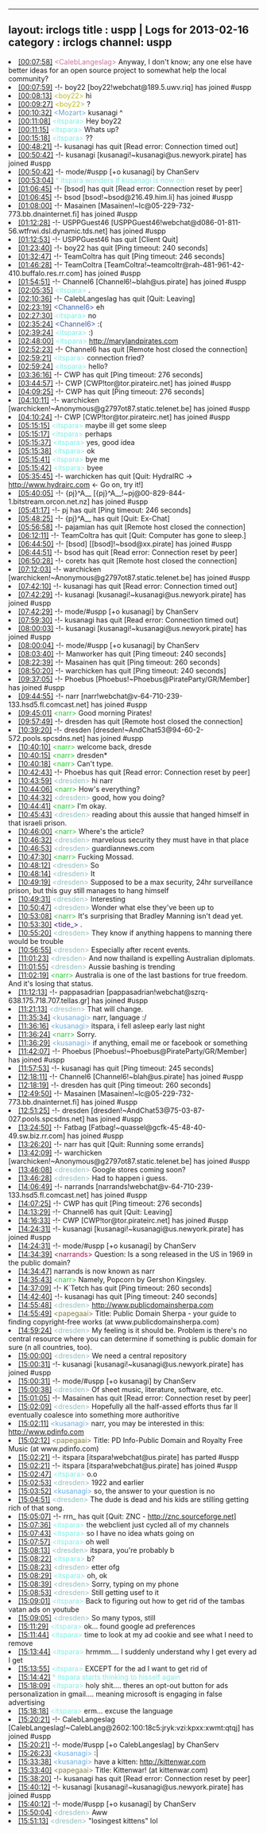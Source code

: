 
---
layout: irclogs
title : uspp | Logs for 2013-02-16
category : irclogs
channel: uspp
---
<li class="logitem"><a href="#00:07:58" name="00:07:58" class="time">[00:07:58]</a> <span class="person" style="color:#cc749c">&lt;CalebLangeslag&gt;</span> Anyway, I don't know; any one else have better ideas for an open source project to somewhat help the local community? </li>
<li class="logitem"><a href="#00:07:59" name="00:07:59" class="time">[00:07:59]</a> -!- <span class="join">boy22</span> [boy22!webchat@189.5.uwv.riq] has joined #uspp </li>
<li class="logitem"><a href="#00:08:13" name="00:08:13" class="time">[00:08:13]</a> <span class="person" style="color:#bdbc1a">&lt;boy22&gt;</span> hi </li>
<li class="logitem"><a href="#00:09:27" name="00:09:27" class="time">[00:09:27]</a> <span class="person" style="color:#bdbc1a">&lt;boy22&gt;</span> ? </li>
<li class="logitem"><a href="#00:10:32" name="00:10:32" class="time">[00:10:32]</a> <span class="person" style="color:#67a9cd">&lt;Mozart&gt;</span> kusanagi ^ </li>
<li class="logitem"><a href="#00:11:08" name="00:11:08" class="time">[00:11:08]</a> <span class="person" style="color:#7deee6">&lt;itspara&gt;</span> Hey boy22  </li>
<li class="logitem"><a href="#00:11:15" name="00:11:15" class="time">[00:11:15]</a> <span class="person" style="color:#7deee6">&lt;itspara&gt;</span> Whats up? </li>
<li class="logitem"><a href="#00:15:18" name="00:15:18" class="time">[00:15:18]</a> <span class="person" style="color:#7deee6">&lt;itspara&gt;</span> ?? </li>
<li class="logitem"><a href="#00:48:21" name="00:48:21" class="time">[00:48:21]</a> -!- <span class="quit">kusanagi</span> has quit [Read error: Connection timed out] </li>
<li class="logitem"><a href="#00:50:42" name="00:50:42" class="time">[00:50:42]</a> -!- <span class="join">kusanagi</span> [kusanagi!~kusanagi@us.newyork.pirate] has joined #uspp </li>
<li class="logitem"><a href="#00:50:42" name="00:50:42" class="time">[00:50:42]</a> -!- mode/<span class="mode">#uspp</span> [+o kusanagi] by ChanServ </li>
<li class="logitem"><a href="#00:53:04" name="00:53:04" class="time">[00:53:04]</a> <span class="person" style="color:#7deee6">* itspara wonders if kusanagi is now on</span> </li>
<li class="logitem"><a href="#01:06:45" name="01:06:45" class="time">[01:06:45]</a> -!- <span class="quit">[bsod]</span> has quit [Read error: Connection reset by peer] </li>
<li class="logitem"><a href="#01:06:45" name="01:06:45" class="time">[01:06:45]</a> -!- <span class="join">bsod</span> [bsod!~bsod@216.49.him.li] has joined #uspp </li>
<li class="logitem"><a href="#01:08:00" name="01:08:00" class="time">[01:08:00]</a> -!- <span class="join">Masainen</span> [Masainen!~lc@05-229-732-773.bb.dnainternet.fi] has joined #uspp </li>
<li class="logitem"><a href="#01:12:28" name="01:12:28" class="time">[01:12:28]</a> -!- <span class="join">USPPGuest46</span> [USPPGuest46!webchat@d086-01-811-56.wtfrwi.dsl.dynamic.tds.net] has joined #uspp </li>
<li class="logitem"><a href="#01:12:53" name="01:12:53" class="time">[01:12:53]</a> -!- <span class="quit">USPPGuest46</span> has quit [Client Quit] </li>
<li class="logitem"><a href="#01:23:40" name="01:23:40" class="time">[01:23:40]</a> -!- <span class="quit">boy22</span> has quit [Ping timeout: 240 seconds] </li>
<li class="logitem"><a href="#01:32:47" name="01:32:47" class="time">[01:32:47]</a> -!- <span class="quit">TeamColtra</span> has quit [Ping timeout: 246 seconds] </li>
<li class="logitem"><a href="#01:46:28" name="01:46:28" class="time">[01:46:28]</a> -!- <span class="join">TeamColtra</span> [TeamColtra!~teamcoltr@rah-481-961-42-410.buffalo.res.rr.com] has joined #uspp </li>
<li class="logitem"><a href="#01:54:51" name="01:54:51" class="time">[01:54:51]</a> -!- <span class="join">Channel6</span> [Channel6!~blah@us.pirate] has joined #uspp </li>
<li class="logitem"><a href="#02:05:35" name="02:05:35" class="time">[02:05:35]</a> <span class="person" style="color:#7deee6">&lt;itspara&gt;</span> . </li>
<li class="logitem"><a href="#02:10:36" name="02:10:36" class="time">[02:10:36]</a> -!- <span class="quit">CalebLangeslag</span> has quit [Quit: Leaving] </li>
<li class="logitem"><a href="#02:23:19" name="02:23:19" class="time">[02:23:19]</a> <span class="person" style="color:#3d5ba0">&lt;Channel6&gt;</span> eh </li>
<li class="logitem"><a href="#02:27:30" name="02:27:30" class="time">[02:27:30]</a> <span class="person" style="color:#7deee6">&lt;itspara&gt;</span> no </li>
<li class="logitem"><a href="#02:35:24" name="02:35:24" class="time">[02:35:24]</a> <span class="person" style="color:#3d5ba0">&lt;Channel6&gt;</span> :( </li>
<li class="logitem"><a href="#02:39:24" name="02:39:24" class="time">[02:39:24]</a> <span class="person" style="color:#7deee6">&lt;itspara&gt;</span> :) </li>
<li class="logitem"><a href="#02:48:00" name="02:48:00" class="time">[02:48:00]</a> <span class="person" style="color:#7deee6">&lt;itspara&gt;</span> <a href="http://marylandpirates.com/archives/449" target="_blank">http://marylandpirates.com</a> </li>
<li class="logitem"><a href="#02:52:23" name="02:52:23" class="time">[02:52:23]</a> -!- <span class="quit">Channel6</span> has quit [Remote host closed the connection] </li>
<li class="logitem"><a href="#02:59:21" name="02:59:21" class="time">[02:59:21]</a> <span class="person" style="color:#7deee6">&lt;itspara&gt;</span> connection fried? </li>
<li class="logitem"><a href="#02:59:24" name="02:59:24" class="time">[02:59:24]</a> <span class="person" style="color:#7deee6">&lt;itspara&gt;</span> hello? </li>
<li class="logitem"><a href="#03:36:16" name="03:36:16" class="time">[03:36:16]</a> -!- <span class="quit">CWP</span> has quit [Ping timeout: 276 seconds] </li>
<li class="logitem"><a href="#03:44:57" name="03:44:57" class="time">[03:44:57]</a> -!- <span class="join">CWP</span> [CWP!tor@tor.pirateirc.net] has joined #uspp </li>
<li class="logitem"><a href="#04:09:25" name="04:09:25" class="time">[04:09:25]</a> -!- <span class="quit">CWP</span> has quit [Ping timeout: 276 seconds] </li>
<li class="logitem"><a href="#04:10:11" name="04:10:11" class="time">[04:10:11]</a> -!- <span class="join">warchicken</span> [warchicken!~Anonymous@g2797ot87.static.telenet.be] has joined #uspp </li>
<li class="logitem"><a href="#04:10:24" name="04:10:24" class="time">[04:10:24]</a> -!- <span class="join">CWP</span> [CWP!tor@tor.pirateirc.net] has joined #uspp </li>
<li class="logitem"><a href="#05:15:15" name="05:15:15" class="time">[05:15:15]</a> <span class="person" style="color:#7deee6">&lt;itspara&gt;</span> maybe ill get some sleep </li>
<li class="logitem"><a href="#05:15:17" name="05:15:17" class="time">[05:15:17]</a> <span class="person" style="color:#7deee6">&lt;itspara&gt;</span> perhaps </li>
<li class="logitem"><a href="#05:15:37" name="05:15:37" class="time">[05:15:37]</a> <span class="person" style="color:#7deee6">&lt;itspara&gt;</span> yes, good idea </li>
<li class="logitem"><a href="#05:15:38" name="05:15:38" class="time">[05:15:38]</a> <span class="person" style="color:#7deee6">&lt;itspara&gt;</span> ok </li>
<li class="logitem"><a href="#05:15:41" name="05:15:41" class="time">[05:15:41]</a> <span class="person" style="color:#7deee6">&lt;itspara&gt;</span> bye me </li>
<li class="logitem"><a href="#05:15:42" name="05:15:42" class="time">[05:15:42]</a> <span class="person" style="color:#7deee6">&lt;itspara&gt;</span> byee </li>
<li class="logitem"><a href="#05:35:45" name="05:35:45" class="time">[05:35:45]</a> -!- <span class="quit">warchicken</span> has quit [Quit:  HydraIRC -&gt; <a href="http://www.hydrairc.com" target="_blank">http://www.hydrairc.com</a> &lt;- Go on, try it!] </li>
<li class="logitem"><a href="#05:40:05" name="05:40:05" class="time">[05:40:05]</a> -!- <span class="join">{pj}^A__</span> [{pj}^A__!~pj@00-829-844-1.bitstream.orcon.net.nz] has joined #uspp </li>
<li class="logitem"><a href="#05:41:17" name="05:41:17" class="time">[05:41:17]</a> -!- <span class="quit">pj</span> has quit [Ping timeout: 246 seconds] </li>
<li class="logitem"><a href="#05:48:25" name="05:48:25" class="time">[05:48:25]</a> -!- <span class="quit">{pj}^A__</span> has quit [Quit: Ex-Chat] </li>
<li class="logitem"><a href="#05:56:58" name="05:56:58" class="time">[05:56:58]</a> -!- <span class="quit">pajamian</span> has quit [Remote host closed the connection] </li>
<li class="logitem"><a href="#06:12:11" name="06:12:11" class="time">[06:12:11]</a> -!- <span class="quit">TeamColtra</span> has quit [Quit: Computer has gone to sleep.] </li>
<li class="logitem"><a href="#06:44:50" name="06:44:50" class="time">[06:44:50]</a> -!- <span class="join">[bsod]</span> [[bsod]!~bsod@xx.pirate] has joined #uspp </li>
<li class="logitem"><a href="#06:44:51" name="06:44:51" class="time">[06:44:51]</a> -!- <span class="quit">bsod</span> has quit [Read error: Connection reset by peer] </li>
<li class="logitem"><a href="#06:50:28" name="06:50:28" class="time">[06:50:28]</a> -!- <span class="quit">coretx</span> has quit [Remote host closed the connection] </li>
<li class="logitem"><a href="#07:12:03" name="07:12:03" class="time">[07:12:03]</a> -!- <span class="join">warchicken</span> [warchicken!~Anonymous@g2797ot87.static.telenet.be] has joined #uspp </li>
<li class="logitem"><a href="#07:42:10" name="07:42:10" class="time">[07:42:10]</a> -!- <span class="quit">kusanagi</span> has quit [Read error: Connection timed out] </li>
<li class="logitem"><a href="#07:42:29" name="07:42:29" class="time">[07:42:29]</a> -!- <span class="join">kusanagi</span> [kusanagi!~kusanagi@us.newyork.pirate] has joined #uspp </li>
<li class="logitem"><a href="#07:42:29" name="07:42:29" class="time">[07:42:29]</a> -!- mode/<span class="mode">#uspp</span> [+o kusanagi] by ChanServ </li>
<li class="logitem"><a href="#07:59:30" name="07:59:30" class="time">[07:59:30]</a> -!- <span class="quit">kusanagi</span> has quit [Read error: Connection timed out] </li>
<li class="logitem"><a href="#08:00:03" name="08:00:03" class="time">[08:00:03]</a> -!- <span class="join">kusanagi</span> [kusanagi!~kusanagi@us.newyork.pirate] has joined #uspp </li>
<li class="logitem"><a href="#08:00:04" name="08:00:04" class="time">[08:00:04]</a> -!- mode/<span class="mode">#uspp</span> [+o kusanagi] by ChanServ </li>
<li class="logitem"><a href="#08:03:40" name="08:03:40" class="time">[08:03:40]</a> -!- <span class="quit">Manworker</span> has quit [Ping timeout: 240 seconds] </li>
<li class="logitem"><a href="#08:22:39" name="08:22:39" class="time">[08:22:39]</a> -!- <span class="quit">Masainen</span> has quit [Ping timeout: 260 seconds] </li>
<li class="logitem"><a href="#08:50:20" name="08:50:20" class="time">[08:50:20]</a> -!- <span class="quit">warchicken</span> has quit [Ping timeout: 240 seconds] </li>
<li class="logitem"><a href="#09:37:05" name="09:37:05" class="time">[09:37:05]</a> -!- <span class="join">Phoebus</span> [Phoebus!~Phoebus@PirateParty/GR/Member] has joined #uspp </li>
<li class="logitem"><a href="#09:44:55" name="09:44:55" class="time">[09:44:55]</a> -!- <span class="join">narr</span> [narr!webchat@v-64-710-239-133.hsd5.fl.comcast.net] has joined #uspp </li>
<li class="logitem"><a href="#09:45:01" name="09:45:01" class="time">[09:45:01]</a> <span class="person" style="color:#23cb2e">&lt;narr&gt;</span> Good morning Pirates! </li>
<li class="logitem"><a href="#09:57:49" name="09:57:49" class="time">[09:57:49]</a> -!- <span class="quit">dresden</span> has quit [Remote host closed the connection] </li>
<li class="logitem"><a href="#10:39:20" name="10:39:20" class="time">[10:39:20]</a> -!- <span class="join">dresden</span> [dresden!~AndChat53@94-60-2-572.pools.spcsdns.net] has joined #uspp </li>
<li class="logitem"><a href="#10:40:10" name="10:40:10" class="time">[10:40:10]</a> <span class="person" style="color:#23cb2e">&lt;narr&gt;</span> welcome back, dresde </li>
<li class="logitem"><a href="#10:40:15" name="10:40:15" class="time">[10:40:15]</a> <span class="person" style="color:#23cb2e">&lt;narr&gt;</span> dresden* </li>
<li class="logitem"><a href="#10:40:18" name="10:40:18" class="time">[10:40:18]</a> <span class="person" style="color:#23cb2e">&lt;narr&gt;</span> Can't type. </li>
<li class="logitem"><a href="#10:42:43" name="10:42:43" class="time">[10:42:43]</a> -!- <span class="quit">Phoebus</span> has quit [Read error: Connection reset by peer] </li>
<li class="logitem"><a href="#10:43:59" name="10:43:59" class="time">[10:43:59]</a> <span class="person" style="color:#90bebd">&lt;dresden&gt;</span> hi narr </li>
<li class="logitem"><a href="#10:44:06" name="10:44:06" class="time">[10:44:06]</a> <span class="person" style="color:#23cb2e">&lt;narr&gt;</span> How's everything? </li>
<li class="logitem"><a href="#10:44:32" name="10:44:32" class="time">[10:44:32]</a> <span class="person" style="color:#90bebd">&lt;dresden&gt;</span> good, how you doing? </li>
<li class="logitem"><a href="#10:44:41" name="10:44:41" class="time">[10:44:41]</a> <span class="person" style="color:#23cb2e">&lt;narr&gt;</span> I'm okay. </li>
<li class="logitem"><a href="#10:45:43" name="10:45:43" class="time">[10:45:43]</a> <span class="person" style="color:#90bebd">&lt;dresden&gt;</span> reading about this aussie that hanged himself in that israeli prison.  </li>
<li class="logitem"><a href="#10:46:00" name="10:46:00" class="time">[10:46:00]</a> <span class="person" style="color:#23cb2e">&lt;narr&gt;</span> Where's the article? </li>
<li class="logitem"><a href="#10:46:32" name="10:46:32" class="time">[10:46:32]</a> <span class="person" style="color:#90bebd">&lt;dresden&gt;</span> marvelous security they must have in that place </li>
<li class="logitem"><a href="#10:46:53" name="10:46:53" class="time">[10:46:53]</a> <span class="person" style="color:#90bebd">&lt;dresden&gt;</span> guardiannews.com </li>
<li class="logitem"><a href="#10:47:30" name="10:47:30" class="time">[10:47:30]</a> <span class="person" style="color:#23cb2e">&lt;narr&gt;</span> Fucking Mossad. </li>
<li class="logitem"><a href="#10:48:12" name="10:48:12" class="time">[10:48:12]</a> <span class="person" style="color:#90bebd">&lt;dresden&gt;</span> So </li>
<li class="logitem"><a href="#10:48:14" name="10:48:14" class="time">[10:48:14]</a> <span class="person" style="color:#90bebd">&lt;dresden&gt;</span> It </li>
<li class="logitem"><a href="#10:49:19" name="10:49:19" class="time">[10:49:19]</a> <span class="person" style="color:#90bebd">&lt;dresden&gt;</span> Supposed to be a max security, 24hr surveillance prison, but this guy still manages to hang himself </li>
<li class="logitem"><a href="#10:49:31" name="10:49:31" class="time">[10:49:31]</a> <span class="person" style="color:#90bebd">&lt;dresden&gt;</span> Interesting </li>
<li class="logitem"><a href="#10:50:47" name="10:50:47" class="time">[10:50:47]</a> <span class="person" style="color:#90bebd">&lt;dresden&gt;</span> Wonder what else they've been up to </li>
<li class="logitem"><a href="#10:53:08" name="10:53:08" class="time">[10:53:08]</a> <span class="person" style="color:#23cb2e">&lt;narr&gt;</span> It's surprising that Bradley Manning isn't dead yet. </li>
<li class="logitem"><a href="#10:53:30" name="10:53:30" class="time">[10:53:30]</a> <span class="person" style="color:#42078b">&lt;tide_&gt;</span> . </li>
<li class="logitem"><a href="#10:55:20" name="10:55:20" class="time">[10:55:20]</a> <span class="person" style="color:#90bebd">&lt;dresden&gt;</span> They know if anything happens to manning there would be trouble </li>
<li class="logitem"><a href="#10:56:55" name="10:56:55" class="time">[10:56:55]</a> <span class="person" style="color:#90bebd">&lt;dresden&gt;</span> Especially after recent events. </li>
<li class="logitem"><a href="#11:01:23" name="11:01:23" class="time">[11:01:23]</a> <span class="person" style="color:#90bebd">&lt;dresden&gt;</span> And now thailand is expelling Australian diplomats. </li>
<li class="logitem"><a href="#11:01:55" name="11:01:55" class="time">[11:01:55]</a> <span class="person" style="color:#90bebd">&lt;dresden&gt;</span> Aussie bashing is trending </li>
<li class="logitem"><a href="#11:02:19" name="11:02:19" class="time">[11:02:19]</a> <span class="person" style="color:#23cb2e">&lt;narr&gt;</span> Australia is one of the last bastions for true freedom. And it's losing that status. </li>
<li class="logitem"><a href="#11:12:13" name="11:12:13" class="time">[11:12:13]</a> -!- <span class="join">pappasadrian</span> [pappasadrian!webchat@szrq-638.175.718.707.tellas.gr] has joined #uspp </li>
<li class="logitem"><a href="#11:21:13" name="11:21:13" class="time">[11:21:13]</a> <span class="person" style="color:#90bebd">&lt;dresden&gt;</span> That will change. </li>
<li class="logitem"><a href="#11:35:34" name="11:35:34" class="time">[11:35:34]</a> <span class="person" style="color:#6aace3">&lt;kusanagi&gt;</span> narr, language :/ </li>
<li class="logitem"><a href="#11:36:16" name="11:36:16" class="time">[11:36:16]</a> <span class="person" style="color:#6aace3">&lt;kusanagi&gt;</span> itspara, i fell asleep early last night </li>
<li class="logitem"><a href="#11:36:24" name="11:36:24" class="time">[11:36:24]</a> <span class="person" style="color:#23cb2e">&lt;narr&gt;</span> Sorry. </li>
<li class="logitem"><a href="#11:36:29" name="11:36:29" class="time">[11:36:29]</a> <span class="person" style="color:#6aace3">&lt;kusanagi&gt;</span> if anything, email me or facebook or something </li>
<li class="logitem"><a href="#11:42:07" name="11:42:07" class="time">[11:42:07]</a> -!- <span class="join">Phoebus</span> [Phoebus!~Phoebus@PirateParty/GR/Member] has joined #uspp </li>
<li class="logitem"><a href="#11:57:53" name="11:57:53" class="time">[11:57:53]</a> -!- <span class="quit">kusanagi</span> has quit [Ping timeout: 245 seconds] </li>
<li class="logitem"><a href="#12:18:11" name="12:18:11" class="time">[12:18:11]</a> -!- <span class="join">Channel6</span> [Channel6!~blah@us.pirate] has joined #uspp </li>
<li class="logitem"><a href="#12:18:19" name="12:18:19" class="time">[12:18:19]</a> -!- <span class="quit">dresden</span> has quit [Ping timeout: 260 seconds] </li>
<li class="logitem"><a href="#12:49:50" name="12:49:50" class="time">[12:49:50]</a> -!- <span class="join">Masainen</span> [Masainen!~lc@05-229-732-773.bb.dnainternet.fi] has joined #uspp </li>
<li class="logitem"><a href="#12:51:25" name="12:51:25" class="time">[12:51:25]</a> -!- <span class="join">dresden</span> [dresden!~AndChat53@75-03-87-027.pools.spcsdns.net] has joined #uspp </li>
<li class="logitem"><a href="#13:24:50" name="13:24:50" class="time">[13:24:50]</a> -!- <span class="join">Fatbag</span> [Fatbag!~quassel@gcfk-45-48-40-49.sw.biz.rr.com] has joined #uspp </li>
<li class="logitem"><a href="#13:26:20" name="13:26:20" class="time">[13:26:20]</a> -!- <span class="quit">narr</span> has quit [Quit: Running some errands] </li>
<li class="logitem"><a href="#13:42:09" name="13:42:09" class="time">[13:42:09]</a> -!- <span class="join">warchicken</span> [warchicken!~Anonymous@g2797ot87.static.telenet.be] has joined #uspp </li>
<li class="logitem"><a href="#13:46:08" name="13:46:08" class="time">[13:46:08]</a> <span class="person" style="color:#90bebd">&lt;dresden&gt;</span> Google stores coming soon? </li>
<li class="logitem"><a href="#13:46:28" name="13:46:28" class="time">[13:46:28]</a> <span class="person" style="color:#90bebd">&lt;dresden&gt;</span> Had to happen i guess. </li>
<li class="logitem"><a href="#14:06:49" name="14:06:49" class="time">[14:06:49]</a> -!- <span class="join">narrands</span> [narrands!webchat@v-64-710-239-133.hsd5.fl.comcast.net] has joined #uspp </li>
<li class="logitem"><a href="#14:07:25" name="14:07:25" class="time">[14:07:25]</a> -!- <span class="quit">CWP</span> has quit [Ping timeout: 276 seconds] </li>
<li class="logitem"><a href="#14:13:29" name="14:13:29" class="time">[14:13:29]</a> -!- <span class="quit">Channel6</span> has quit [Quit: Leaving] </li>
<li class="logitem"><a href="#14:16:33" name="14:16:33" class="time">[14:16:33]</a> -!- <span class="join">CWP</span> [CWP!tor@tor.pirateirc.net] has joined #uspp </li>
<li class="logitem"><a href="#14:24:31" name="14:24:31" class="time">[14:24:31]</a> -!- <span class="join">kusanagi</span> [kusanagi!~kusanagi@us.newyork.pirate] has joined #uspp </li>
<li class="logitem"><a href="#14:24:31" name="14:24:31" class="time">[14:24:31]</a> -!- mode/<span class="mode">#uspp</span> [+o kusanagi] by ChanServ </li>
<li class="logitem"><a href="#14:34:39" name="14:34:39" class="time">[14:34:39]</a> <span class="person" style="color:#a61156">&lt;narrands&gt;</span> Question: Is a song released in the US in 1969 in the public domain? </li>
<li class="logitem"><a href="#14:34:47" name="14:34:47" class="time">[14:34:47]</a> <span class="nick">narrands</span> is now known as <span class="nick">narr</span> </li>
<li class="logitem"><a href="#14:35:43" name="14:35:43" class="time">[14:35:43]</a> <span class="person" style="color:#23cb2e">&lt;narr&gt;</span> Namely, Popcorn by Gershon Kingsley. </li>
<li class="logitem"><a href="#14:37:09" name="14:37:09" class="time">[14:37:09]</a> -!- <span class="quit">K`Tetch</span> has quit [Ping timeout: 260 seconds] </li>
<li class="logitem"><a href="#14:42:40" name="14:42:40" class="time">[14:42:40]</a> -!- <span class="quit">kusanagi</span> has quit [Ping timeout: 240 seconds] </li>
<li class="logitem"><a href="#14:55:48" name="14:55:48" class="time">[14:55:48]</a> <span class="person" style="color:#90bebd">&lt;dresden&gt;</span> <a href="http://www.publicdomainsherpa.com/" target="_blank">http://www.publicdomainsherpa.com</a> </li>
<li class="logitem"><a href="#14:55:49" name="14:55:49" class="time">[14:55:49]</a> <span class="person" style="color:#817e41">&lt;papegaai&gt;</span> Title: Public Domain Sherpa - your guide to finding copyright-free works (at www.publicdomainsherpa.com) </li>
<li class="logitem"><a href="#14:59:24" name="14:59:24" class="time">[14:59:24]</a> <span class="person" style="color:#90bebd">&lt;dresden&gt;</span> My feeling is it should be. Problem is there's no central resource where you can determine if something is public domain for sure (n all countries, too). </li>
<li class="logitem"><a href="#15:00:00" name="15:00:00" class="time">[15:00:00]</a> <span class="person" style="color:#90bebd">&lt;dresden&gt;</span> We need a central repository </li>
<li class="logitem"><a href="#15:00:31" name="15:00:31" class="time">[15:00:31]</a> -!- <span class="join">kusanagi</span> [kusanagi!~kusanagi@us.newyork.pirate] has joined #uspp </li>
<li class="logitem"><a href="#15:00:31" name="15:00:31" class="time">[15:00:31]</a> -!- mode/<span class="mode">#uspp</span> [+o kusanagi] by ChanServ </li>
<li class="logitem"><a href="#15:00:38" name="15:00:38" class="time">[15:00:38]</a> <span class="person" style="color:#90bebd">&lt;dresden&gt;</span> Of sheet music, literature, software, etc. </li>
<li class="logitem"><a href="#15:01:05" name="15:01:05" class="time">[15:01:05]</a> -!- <span class="quit">Masainen</span> has quit [Read error: Connection reset by peer] </li>
<li class="logitem"><a href="#15:02:09" name="15:02:09" class="time">[15:02:09]</a> <span class="person" style="color:#90bebd">&lt;dresden&gt;</span> Hopefully all the half-assed efforts thus far ll eventually coalesce into something more authoritive </li>
<li class="logitem"><a href="#15:02:11" name="15:02:11" class="time">[15:02:11]</a> <span class="person" style="color:#6aace3">&lt;kusanagi&gt;</span> narr, you may be interested in this: <a href="http://www.pdinfo.com/" target="_blank">http://www.pdinfo.com</a> </li>
<li class="logitem"><a href="#15:02:12" name="15:02:12" class="time">[15:02:12]</a> <span class="person" style="color:#817e41">&lt;papegaai&gt;</span> Title: PD Info-Public Domain and Royalty Free Music (at www.pdinfo.com) </li>
<li class="logitem"><a href="#15:02:21" name="15:02:21" class="time">[15:02:21]</a> -!- <span class="part">itspara</span> [itspara!webchat@us.pirate] has parted #uspp </li>
<li class="logitem"><a href="#15:02:21" name="15:02:21" class="time">[15:02:21]</a> -!- <span class="join">itspara</span> [itspara!webchat@us.pirate] has joined #uspp </li>
<li class="logitem"><a href="#15:02:47" name="15:02:47" class="time">[15:02:47]</a> <span class="person" style="color:#7deee6">&lt;itspara&gt;</span> o.o </li>
<li class="logitem"><a href="#15:02:53" name="15:02:53" class="time">[15:02:53]</a> <span class="person" style="color:#90bebd">&lt;dresden&gt;</span> 1922 and earlier  </li>
<li class="logitem"><a href="#15:03:52" name="15:03:52" class="time">[15:03:52]</a> <span class="person" style="color:#6aace3">&lt;kusanagi&gt;</span> so, the answer to your question is no </li>
<li class="logitem"><a href="#15:04:51" name="15:04:51" class="time">[15:04:51]</a> <span class="person" style="color:#90bebd">&lt;dresden&gt;</span> The dude is dead and his kids are stilling getting rich of that song. </li>
<li class="logitem"><a href="#15:05:07" name="15:05:07" class="time">[15:05:07]</a> -!- <span class="quit">rrn_</span> has quit [Quit: ZNC - <a href="http://znc.sourceforge.net]" target="_blank">http://znc.sourceforge.net]</a> </li>
<li class="logitem"><a href="#15:07:36" name="15:07:36" class="time">[15:07:36]</a> <span class="person" style="color:#7deee6">&lt;itspara&gt;</span> the webclient just cycled all of my channels </li>
<li class="logitem"><a href="#15:07:43" name="15:07:43" class="time">[15:07:43]</a> <span class="person" style="color:#7deee6">&lt;itspara&gt;</span> so I have no idea whats going on </li>
<li class="logitem"><a href="#15:07:57" name="15:07:57" class="time">[15:07:57]</a> <span class="person" style="color:#7deee6">&lt;itspara&gt;</span> oh well </li>
<li class="logitem"><a href="#15:08:13" name="15:08:13" class="time">[15:08:13]</a> <span class="person" style="color:#90bebd">&lt;dresden&gt;</span> itspara, you're probably b </li>
<li class="logitem"><a href="#15:08:22" name="15:08:22" class="time">[15:08:22]</a> <span class="person" style="color:#7deee6">&lt;itspara&gt;</span> b? </li>
<li class="logitem"><a href="#15:08:23" name="15:08:23" class="time">[15:08:23]</a> <span class="person" style="color:#90bebd">&lt;dresden&gt;</span> etter ofg </li>
<li class="logitem"><a href="#15:08:29" name="15:08:29" class="time">[15:08:29]</a> <span class="person" style="color:#7deee6">&lt;itspara&gt;</span> oh, ok </li>
<li class="logitem"><a href="#15:08:39" name="15:08:39" class="time">[15:08:39]</a> <span class="person" style="color:#90bebd">&lt;dresden&gt;</span> Sorry, typing on my phone </li>
<li class="logitem"><a href="#15:08:53" name="15:08:53" class="time">[15:08:53]</a> <span class="person" style="color:#90bebd">&lt;dresden&gt;</span> Still getting usef to it </li>
<li class="logitem"><a href="#15:09:01" name="15:09:01" class="time">[15:09:01]</a> <span class="person" style="color:#7deee6">&lt;itspara&gt;</span> Back to figuring out how to get rid of the tambas vatan ads on youtube </li>
<li class="logitem"><a href="#15:09:05" name="15:09:05" class="time">[15:09:05]</a> <span class="person" style="color:#90bebd">&lt;dresden&gt;</span> So many typos, still </li>
<li class="logitem"><a href="#15:11:29" name="15:11:29" class="time">[15:11:29]</a> <span class="person" style="color:#7deee6">&lt;itspara&gt;</span> ok... found google ad preferences </li>
<li class="logitem"><a href="#15:11:44" name="15:11:44" class="time">[15:11:44]</a> <span class="person" style="color:#7deee6">&lt;itspara&gt;</span> time to look at my ad cookie and see what I need to remove </li>
<li class="logitem"><a href="#15:13:44" name="15:13:44" class="time">[15:13:44]</a> <span class="person" style="color:#7deee6">&lt;itspara&gt;</span> hrmmm.... I suddenly understand why I get every ad I get </li>
<li class="logitem"><a href="#15:13:55" name="15:13:55" class="time">[15:13:55]</a> <span class="person" style="color:#7deee6">&lt;itspara&gt;</span> EXCEPT for the ad I want to get rid of </li>
<li class="logitem"><a href="#15:14:42" name="15:14:42" class="time">[15:14:42]</a> <span class="person" style="color:#7deee6">* itspara starts thinking to hisself again</span> </li>
<li class="logitem"><a href="#15:18:09" name="15:18:09" class="time">[15:18:09]</a> <span class="person" style="color:#7deee6">&lt;itspara&gt;</span> holy shit.... theres an opt-out button for ads personalization in gmail.... meaning microsoft is engaging in false advertising </li>
<li class="logitem"><a href="#15:18:18" name="15:18:18" class="time">[15:18:18]</a> <span class="person" style="color:#7deee6">&lt;itspara&gt;</span> erm... excuse the language </li>
<li class="logitem"><a href="#15:20:21" name="15:20:21" class="time">[15:20:21]</a> -!- <span class="join">CalebLangeslag</span> [CalebLangeslag!~CalebLang@2602:100:18c5:jryk:vzi:kpxx:xwmt:qtqj] has joined #uspp </li>
<li class="logitem"><a href="#15:20:21" name="15:20:21" class="time">[15:20:21]</a> -!- mode/<span class="mode">#uspp</span> [+o CalebLangeslag] by ChanServ </li>
<li class="logitem"><a href="#15:26:23" name="15:26:23" class="time">[15:26:23]</a> <span class="person" style="color:#6aace3">&lt;kusanagi&gt;</span> :| </li>
<li class="logitem"><a href="#15:33:38" name="15:33:38" class="time">[15:33:38]</a> <span class="person" style="color:#6aace3">&lt;kusanagi&gt;</span> have a kitten: <a href="http://kittenwar.com/kittens/66577/" target="_blank">http://kittenwar.com</a> </li>
<li class="logitem"><a href="#15:33:40" name="15:33:40" class="time">[15:33:40]</a> <span class="person" style="color:#817e41">&lt;papegaai&gt;</span> Title: Kittenwar! (at kittenwar.com) </li>
<li class="logitem"><a href="#15:38:20" name="15:38:20" class="time">[15:38:20]</a> -!- <span class="quit">kusanagi</span> has quit [Read error: Connection reset by peer] </li>
<li class="logitem"><a href="#15:40:12" name="15:40:12" class="time">[15:40:12]</a> -!- <span class="join">kusanagi</span> [kusanagi!~kusanagi@us.newyork.pirate] has joined #uspp </li>
<li class="logitem"><a href="#15:40:12" name="15:40:12" class="time">[15:40:12]</a> -!- mode/<span class="mode">#uspp</span> [+o kusanagi] by ChanServ </li>
<li class="logitem"><a href="#15:50:04" name="15:50:04" class="time">[15:50:04]</a> <span class="person" style="color:#90bebd">&lt;dresden&gt;</span> Aww </li>
<li class="logitem"><a href="#15:51:13" name="15:51:13" class="time">[15:51:13]</a> <span class="person" style="color:#90bebd">&lt;dresden&gt;</span> "losingest kittens" lol </li>


